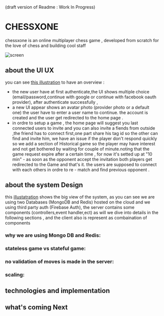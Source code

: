(draft version of Readme : Work In Progress)
# CHESSXONE
chessxone is an online multiplayer chess game , developed from scratch for the love of chess and building cool staff

![screen](https://user-images.githubusercontent.com/63568455/157675920-fdd4d78a-0003-40ac-8ed0-445d59678ad7.jpeg)


## about the UI UX
you can see [this illustration](https://drive.google.com/file/d/1n-9JAr8VObJbvP-bBwWYDiXLxR3egZxs/view?usp=sharing) to have an overview :

- the new user have at first authenticate,the UI shows multiple choice (email/password,continue with google or continue with facebook oauth provider), after authenticate successfully ,
- a new UI appear shows an avatar photo (provider photo or a default one) the user have to enter a user name to continue. the account is created and the user get redirected to the home page .
- in ordre to setup a game , the home page will suggest you last connected users to invite and  you can also invite a fiends from outside ,the friend has to connect first,one part share his tag id so the other can find and invite him, we have an issue if the player don't respond quickly so we add a section of Historical game so the player may have interest and not get bothered by waiting for couple of minute.noting that the game request expire after a certain time , for now it's setted up at "10 min" - as soon as the opponent accept the invitation both players get redirected to the Game and that's it. the users are supposed to connect with each others in ordre to re - match and find previous opponent .

## about the system Design

this [illustatration](https://drive.google.com/file/d/1piTuOTnQCJMVAigSiyOQVNoRRPoj2Hbx/view?usp=sharing) shows the big view of the system, as you can see we are using two Databases (MongoDB and Redis) hosted  on the cloud and we using third party auth (Firebase Auth), the server contains some components (controllers,event handler,ect) as will we dive into details in the following sections , and the client also is represent as combaination of components

### why we are using Mongo DB and Redis:

### stateless game vs stateful game:

### no validation of moves is made in the server:

### scaling:
## technologies and implementation

## what's coming Next
